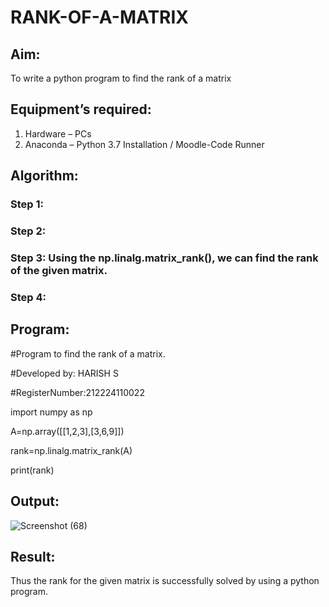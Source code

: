 # RANK-OF-A-MATRIX
## Aim:
To write a python program to find the rank of a matrix
## Equipment’s required:
1. 	Hardware – PCs
2. 	Anaconda – Python 3.7 Installation / Moodle-Code Runner
## Algorithm:
### Step 1: 
### Step 2: 
### Step 3: Using the np.linalg.matrix_rank(), we can find the rank of the given matrix.
### Step 4: 
## Program:
#Program to find the rank of a matrix.

#Developed by: HARISH S

#RegisterNumber:212224110022

import numpy as np

A=np.array([[1,2,3],[3,6,9]])

rank=np.linalg.matrix_rank(A)

print(rank)

## Output:
![Screenshot (68)](https://github.com/user-attachments/assets/d8bfe268-9d4b-4bc2-b1b9-a0495566282f)

## Result:
Thus the rank for the given matrix is successfully solved by  using a python program.

